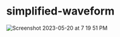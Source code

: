 # simplified-waveform

![Screenshot 2023-05-20 at 7 19 51 PM](https://github.com/colite1/simplified-waveform/assets/44208817/cb552167-162e-42c3-bd93-e74f3d803d46)

